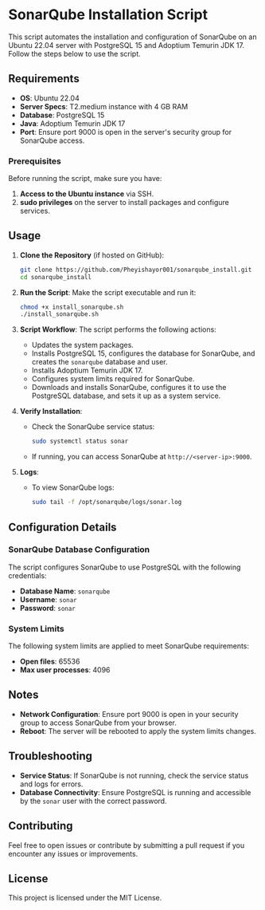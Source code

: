 # SonarQube Installation Script

This script automates the installation and configuration of SonarQube on an Ubuntu 22.04 server with PostgreSQL 15 and Adoptium Temurin JDK 17. Follow the steps below to use the script.

## Requirements

- **OS**: Ubuntu 22.04
- **Server Specs**: T2.medium instance with 4 GB RAM
- **Database**: PostgreSQL 15
- **Java**: Adoptium Temurin JDK 17
- **Port**: Ensure port 9000 is open in the server's security group for SonarQube access.

### Prerequisites

Before running the script, make sure you have:

1. **Access to the Ubuntu instance** via SSH.
2. **sudo privileges** on the server to install packages and configure services.

## Usage

1. **Clone the Repository** (if hosted on GitHub):
    ```bash
    git clone https://github.com/Pheyishayor001/sonarqube_install.git
    cd sonarqube_install
    ```

2. **Run the Script**:
    Make the script executable and run it:
    ```bash
    chmod +x install_sonarqube.sh
    ./install_sonarqube.sh
    ```

3. **Script Workflow**:
    The script performs the following actions:
    - Updates the system packages.
    - Installs PostgreSQL 15, configures the database for SonarQube, and creates the `sonarqube` database and user.
    - Installs Adoptium Temurin JDK 17.
    - Configures system limits required for SonarQube.
    - Downloads and installs SonarQube, configures it to use the PostgreSQL database, and sets it up as a system service.

4. **Verify Installation**:
    - Check the SonarQube service status:
      ```bash
      sudo systemctl status sonar
      ```
    - If running, you can access SonarQube at `http://<server-ip>:9000`.

5. **Logs**:
    - To view SonarQube logs:
      ```bash
      sudo tail -f /opt/sonarqube/logs/sonar.log
      ```

## Configuration Details

### SonarQube Database Configuration
The script configures SonarQube to use PostgreSQL with the following credentials:
- **Database Name**: `sonarqube`
- **Username**: `sonar`
- **Password**: `sonar`

### System Limits
The following system limits are applied to meet SonarQube requirements:
- **Open files**: 65536
- **Max user processes**: 4096

## Notes

- **Network Configuration**: Ensure port 9000 is open in your security group to access SonarQube from your browser.
- **Reboot**: The server will be rebooted to apply the system limits changes.

## Troubleshooting

- **Service Status**: If SonarQube is not running, check the service status and logs for errors.
- **Database Connectivity**: Ensure PostgreSQL is running and accessible by the `sonar` user with the correct password.

## Contributing

Feel free to open issues or contribute by submitting a pull request if you encounter any issues or improvements.

## License

This project is licensed under the MIT License.
